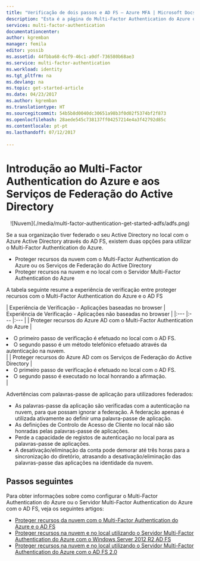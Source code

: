 ```yaml
---
title: "Verificação de dois passos e AD FS – Azure MFA | Microsoft Docs"
description: "Esta é a página do Multi-Factor Authentication do Azure que descreve como começar a utilizar o MFA do Azure e o AD FS."
services: multi-factor-authentication
documentationcenter: 
author: kgremban
manager: femila
editor: yossib
ms.assetid: 44fbba68-6cf9-46c1-a9df-736580b68ae3
ms.service: multi-factor-authentication
ms.workload: identity
ms.tgt_pltfrm: na
ms.devlang: na
ms.topic: get-started-article
ms.date: 04/23/2017
ms.author: kgremban
ms.translationtype: HT
ms.sourcegitcommit: 54b5b8d0040dc30651a98b3f0d02f5374bf2f873
ms.openlocfilehash: 28aede545c738137ff04257214e4a3f42792d85c
ms.contentlocale: pt-pt
ms.lasthandoff: 07/12/2017

---
```

<a id="getting-started-with-azure-multi-factor-authentication-and-active-directory-federation-services" class="xliff"></a>

# Introdução ao Multi-Factor Authentication do Azure e aos Serviços de Federação do Active Directory
<center>![Nuvem](./media/multi-factor-authentication-get-started-adfs/adfs.png)</center>

Se a sua organização tiver federado o seu Active Directory no local com o Azure Active Directory através do AD FS, existem duas opções para utilizar o Multi-Factor Authentication do Azure.

* Proteger recursos da nuvem com o Multi-Factor Authentication do Azure ou os Serviços de Federação do Active Directory
* Proteger recursos na nuvem e no local com o Servidor Multi-Factor Authentication do Azure

A tabela seguinte resume a experiência de verificação entre proteger recursos com o Multi-Factor Authentication do Azure e o AD FS

| Experiência de Verificação - Aplicações baseadas no browser | Experiência de Verificação - Aplicações não baseadas no browser |
|:--- |:--- |:--- |
| Proteger recursos do Azure AD com o Multi-Factor Authentication do Azure |<li>O primeiro passo de verificação é efetuado no local com o AD FS.</li> <li>O segundo passo é um método telefónico efetuado através da autenticação na nuvem.</li> |
| Proteger recursos do Azure AD com os Serviços de Federação do Active Directory |<li>O primeiro passo de verificação é efetuado no local com o AD FS.</li><li>O segundo passo é executado no local honrando a afirmação.</li> |

Advertências com palavras-passe de aplicação para utilizadores federados:

* As palavras-passe da aplicação são verificadas com a autenticação na nuvem, para que possam ignorar a federação. A federação apenas é utilizada ativamente ao definir uma palavra-passe de aplicação.
* As definições de Controlo de Acesso de Cliente no local não são honradas pelas palavras-passe de aplicações.
* Perde a capacidade de registos de autenticação no local para as palavras-passe de aplicações.
* A desativação/eliminação da conta pode demorar até três horas para a sincronização do diretório, atrasando a desativação/eliminação das palavras-passe das aplicações na identidade da nuvem.

<a id="next-steps" class="xliff"></a>

## Passos seguintes
Para obter informações sobre como configurar o Multi-Factor Authentication do Azure ou o Servidor Multi-Factor Authentication do Azure com o AD FS, veja os seguintes artigos:

* [Proteger recursos da nuvem com o Multi-Factor Authentication do Azure e o AD FS](multi-factor-authentication-get-started-adfs-cloud.md)
* [Proteger recursos na nuvem e no local utilizando o Servidor Multi-Factor Authentication do Azure com o Windows Server 2012 R2 AD FS](multi-factor-authentication-get-started-adfs-w2k12.md)
* [Proteger recursos na nuvem e no local utilizando o Servidor Multi-Factor Authentication do Azure com o AD FS 2.0](multi-factor-authentication-get-started-adfs-adfs2.md)

